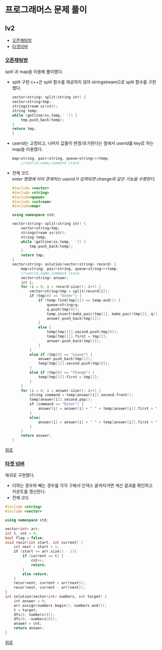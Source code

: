 # 프로그래머스 문제 풀이
## lv2
* [오픈채팅방](#오픈채팅방)
* [타겟넘버](#타겟-넘버)
### <a href="https://programmers.co.kr/learn/courses/30/lessons/42888">오픈채팅방</a> 
split 과 map을 이용해 풀이했다.
* split 구현
    c++은 split 함수를 제공하지 않아 stringstream으로 split 함수를 구현했다.
    ```c++
    vector<string> split(string str) {
    vector<string>tmp;
    stringstream ss(str);
    string temp;
    while (getline(ss,temp,' ')) {
        tmp.push_back(temp);
    }
    return tmp;
    }
    ```
* userid는 고정되고, 나머지 값들이 변경/추가된다는 점에서 userid를 key로 하는 map을 이용했다.
    ```c++
    map<string, pair<string, queue<string>>>temp;
        //userid,name,command stack
    ```
* 전체 코드<br>
    *enter 명령에 이미 존재하는 userid가 입력되면 change와 같은 기능을 수행한다.*
    ```c++
    #include <vector>
    #include <string>
    #include<queue>
    #include <sstream>
    #include<map>

    using namespace std;

    vector<string> split(string str) {
        vector<string>tmp;
        stringstream ss(str);
        string temp;
        while (getline(ss,temp,' ')) {
            tmp.push_back(temp);
        }
        return tmp;
    }
    vector<string> solution(vector<string> record) {
        map<string, pair<string, queue<string>>>temp;
        //userid,name,command stack
        vector<string> answer;
        int i;
        for (i = 0; i < record.size(); i++) {
            vector<string>tmp = split(record[i]);
            if (tmp[0] == "Enter") {
                if (temp.find(tmp[1]) == temp.end()) {
                    queue<string>q;
                    q.push(tmp[0]);
                    temp.insert(make_pair(tmp[1], make_pair(tmp[2], q)));
                    answer.push_back(tmp[1]);
                }
                else {
                    temp[tmp[1]].second.push(tmp[0]);
                    temp[tmp[1]].first = tmp[2];
                    answer.push_back(tmp[1]);
                }
            }
            else if (tmp[0] == "Leave") {
                answer.push_back(tmp[1]);
                temp[tmp[1]].second.push(tmp[0]);
            }
            else if (tmp[0] == "Change") {
                temp[tmp[1]].first = tmp[2];
            }
        }
        for (i = 0; i < answer.size(); i++) {
            string command = temp[answer[i]].second.front();
            temp[answer[i]].second.pop();
            if (command == "Enter") {
                answer[i] = answer[i] + " " + temp[answer[i]].first + "님이 들어왔습니다.";
            }
            else{
                answer[i] = answer[i] + " " + temp[answer[i]].first + "님이 나갔습니다.";
            }
        }
        return answer;
    }
    ```
[위로](#lv2)

### <a href="https://programmers.co.kr/learn/courses/30/lessons/43165">타겟 넘버</a>
재귀로 구현했다.
* 더하는 경우와 빼는 경우를 각각 구해서 인덱스 끝까지가면 계산 결과를 확인하고 카운트를 갱신한다.<br>    
* 전체 코드
```c++
#include <string>
#include <vector>

using namespace std;

vector<int> arr;
int t, cnt = 0;
bool flag = false;
void recur(int start, int current) {
    int next = start + 1;
    if (start == arr.size() - 1){
        if (current == t) {
            cnt++;
            return;
        }
        else return;
    }
    recur(next, current + arr[next]);
    recur(next, current - arr[next]);
}
int solution(vector<int> numbers, int target) {
    int answer = 0;
    arr.assign(numbers.begin(), numbers.end());
    t = target;
    dfs(0, numbers[0]);
    dfs(0, -numbers[0]);
    answer = cnt;
    return answer;
}
``` 
[위로](#lv2)
